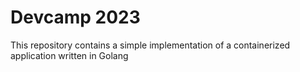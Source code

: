 # Devcamp 2023

This repository contains a simple implementation of a containerized application written in Golang
